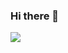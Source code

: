 ### Hi there 👋

![](https://github-profile-summary-cards.vercel.app/api/cards/profile-details?username=naveenland4&theme=solarized_dark)
